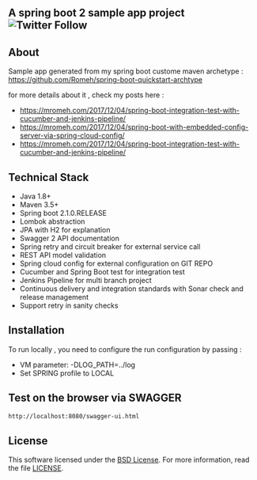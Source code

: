 ## A spring boot 2 sample app project ![Twitter Follow](https://img.shields.io/twitter/follow/mromeh.svg?style=social)

## About

Sample app generated from my spring boot custome maven archetype : https://github.com/Romeh/spring-boot-quickstart-archtype

for more details about it , check my posts here : 
- https://mromeh.com/2017/12/04/spring-boot-integration-test-with-cucumber-and-jenkins-pipeline/
- https://mromeh.com/2017/12/04/spring-boot-with-embedded-config-server-via-spring-cloud-config/
- https://mromeh.com/2017/12/04/spring-boot-integration-test-with-cucumber-and-jenkins-pipeline/

## Technical Stack

- Java 1.8+
- Maven 3.5+
- Spring boot 2.1.0.RELEASE
- Lombok abstraction
- JPA with H2 for explanation
- Swagger 2 API documentation
- Spring retry and circuit breaker for external service call
- REST API model validation 
- Spring cloud config for external configuration on GIT REPO
- Cucumber and Spring Boot test for integration test
- Jenkins Pipeline for multi branch project
- Continuous delivery and integration standards with Sonar check and release management
- Support retry in sanity checks  

## Installation

To run locally , you need to configure the run configuration by passing :
- VM parameter: -DLOG_PATH=../log
- Set SPRING profile to LOCAL 

Test on the browser via SWAGGER
-------------------

```sh
http://localhost:8080/swagger-ui.html
```

## License

This software  licensed under the [BSD License][BSD]. For more information, read the file [LICENSE](LICENSE).

[BSD]: https://opensource.org/licenses/BSD-3-Clause
